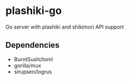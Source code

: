 # plashiki-go
Go server with plashiki and shikimori API support

## Dependencies
- BurntSushi/toml
-	gorilla/mux
-	sirupsen/logrus 
